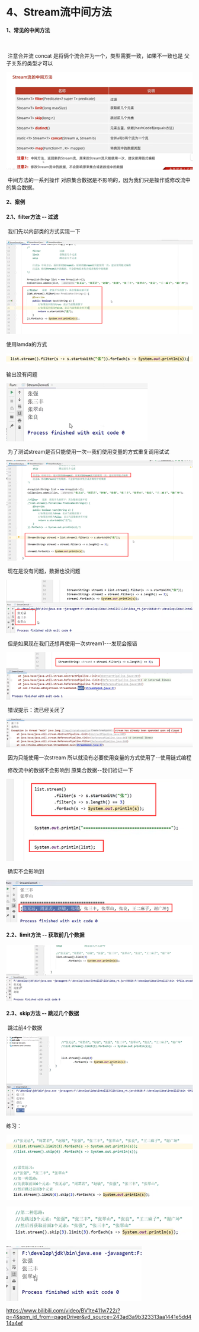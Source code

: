 # 4、Stream流中间方法



#### 1、常见的中间方法

​	

​		注意合并流 concat 是将俩个流合并为一个，类型需要一致，如果不一致也是 父子关系的类型才可以

![1673180100012](../../.vuepress/public/images/1673180100012.png)



​	中间方法的一系列操作 对原集合数据是不影响的，因为我们只是操作或修改流中的集合数据。





#### 2、案例

#### 	2.1、filter方法 -- 过滤

​		我们先以内部类的方式实现一下

![1673180533659](../../.vuepress/public/images/1673180533659.png)



使用lamda的方式

![1673180616516](../../.vuepress/public/images/1673180616516.png)



输出没有问题

![1673180651282](../../.vuepress/public/images/1673180651282.png)



​	为了测试stream是否只能使用一次--我们使用变量的方式重复调用试试

![1673180784264](../../.vuepress/public/images/1673180784264.png)



​		现在是没有问题，数据也没问题

![1673180845653](../../.vuepress/public/images/1673180845653.png)



​	但是如果现在我们还想再使用一次stream1---发现会报错

![1673180960018](../../.vuepress/public/images/1673180960018.png)



​	错误提示：流已经关闭了

![1673180996823](../../.vuepress/public/images/1673180996823.png)

​	因为只能使用一次stream 所以就没有必要使用变量的方式使用了--使用链式编程





​	修改流中的数据不会影响到 原集合数据--我们验证一下

![1673181182287](../../.vuepress/public/images/1673181182287.png)



​	确实不会影响到

![1673181205469](../../.vuepress/public/images/1673181205469.png)





#### 	2.2、limit方法 -- 获取前几个数据

![1673181402176](../../.vuepress/public/images/1673181402176.png)





#### 2.3、skip方法 -- 跳过几个数据

​	跳过前4个数据

![1673181511626](../../.vuepress/public/images/1673181511626.png)



练习：

![1673181676469](../../.vuepress/public/images/1673181676469.png)

![1673181749463](../../.vuepress/public/images/1673181749463.png)

![1673181767046](../../.vuepress/public/images/1673181767046.png)















































https://www.bilibili.com/video/BV1te411w722/?p=4&spm_id_from=pageDriver&vd_source=243ad3a9b323313aa1441e5dd414a4ef
































































